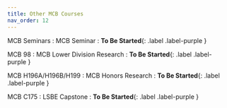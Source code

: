 ```yaml
---
title: Other MCB Courses
nav_order: 12
---
```


MCB Seminars
: MCB Seminar
  : **To Be Started**{: .label .label-purple }

MCB 98
: MCB Lower Division Research
  : **To Be Started**{: .label .label-purple }

MCB H196A/H196B/H199
: MCB Honors Research
  : **To Be Started**{: .label .label-purple }

MCB C175
: LSBE Capstone
  : **To Be Started**{: .label .label-purple }